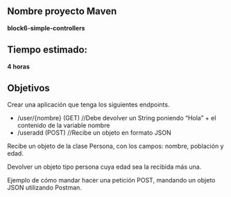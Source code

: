 ## Nombre proyecto Maven
**block6-simple-controllers**

## Tiempo estimado:
**4 horas**

## Objetivos
Crear una aplicación que tenga los siguientes endpoints.
- /user/{nombre} (GET) //Debe devolver un String  poniendo “Hola” + el contenido de la variable nombre
- /useradd (POST) //Recibe un objeto en formato JSON

Recibe un objeto de la clase Persona, con los campos: nombre, población y edad.

Devolver un objeto tipo persona cuya edad sea la recibida más una.

Ejemplo de cómo mandar hacer una petición POST, mandando un objeto JSON utilizando Postman.
